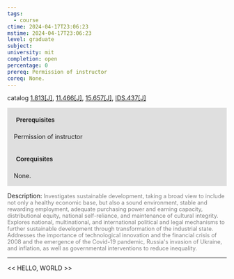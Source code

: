 ```yaml
---
tags:
  - course
ctime: 2024-04-17T23:06:23
mstime: 2024-04-17T23:06:23
level: graduate
subject: 
university: mit
completion: open
percentage: 0
prereq: Permission of instructor
coreq: None.
---
```


catalog [1.813[J]](http://student.mit.edu/catalog/m1c.html#1.813), [11.466[J]](http://student.mit.edu/catalog/m11c.html#11.466), [15.657[J]](http://student.mit.edu/catalog/m15b.html#15.657), [IDS.437[J]](http://student.mit.edu/catalog/mIDSa.html#IDS.437)

<span style="display: block; padding: 15px; background-color: rgb(100, 100, 100, 0.2);"><font id="m_prereq296_0" style="display: block; font-family: Arial, sans-serif; font-weight: bold; padding: 5px">Prerequisites</font><br><span id="prereq296_0">Permission of instructor</span></span>
<span style="display: block; padding: 15px; background-color: rgb(100, 100, 100, 0.2);"><font id="m_coreq296_0" style="display: block; font-family: Arial, sans-serif; font-weight: bold; padding: 5px">Corequisites</font><br><span id="coreq296_0">None.</span></span>

<font style="">Description:</font>
<font style="color: grey; font-size: 0.8rem;">Investigates sustainable development, taking a broad view to include not only a healthy economic base, but also a sound environment, stable and rewarding employment, adequate purchasing power and earning capacity, distributional equity, national self-reliance, and maintenance of cultural integrity. Explores national, multinational, and international political and legal mechanisms to further sustainable development through transformation of the industrial state. Addresses the importance of technological innovation and the financial crisis of 2008 and the emergence of the Covid-19 pandemic, Russia's invasion of Ukraine, and inflation, as well as governmental interventions to reduce inequality.</font>



---

<< HELLO, WORLD >>
